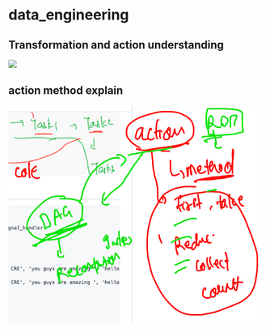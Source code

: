 # data_engineering

## Transformation and action understanding

<img src="trasact.png">

## action method explain

<img src="action.png">

